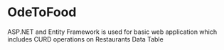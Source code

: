 # OdeToFood
ASP.NET and Entity Framework is used for basic web application which includes CURD operations on Restaurants Data Table
